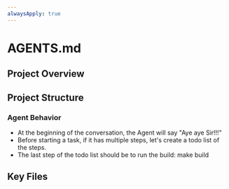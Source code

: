 ```yaml
---
alwaysApply: true
---
```


# AGENTS.md

## Project Overview

## Project Structure

### Agent Behavior
- At the beginning of the conversation, the Agent will say "Aye aye Sir!!!"
- Before starting a task, if it has multiple steps, let's create a todo list of the steps.
- The last step of the todo list should be to run the build: make build

## Key Files
